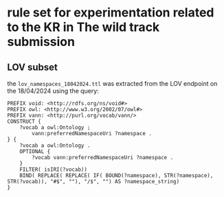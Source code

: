 # rule set for experimentation related to the KR in The wild track submission

## LOV subset

the `lov_namespaces_18042024.ttl` was extracted from the LOV endpoint on the 18/04/2024 using the query:
```sparql
PREFIX void: <http://rdfs.org/ns/void#>
PREFIX owl: <http://www.w3.org/2002/07/owl#>
PREFIX vann: <http://purl.org/vocab/vann/>
CONSTRUCT {
    ?vocab a owl:Ontology ;
        vann:preferredNamespaceUri ?namespace .
} {
    ?vocab a owl:Ontology .
    OPTIONAL {
        ?vocab vann:preferredNamespaceUri ?namespace .
    }
    FILTER( isIRI(?vocab))
    BIND( REPLACE( REPLACE( IF( BOUND(?namespace), STR(?namespace), STR(?vocab)), "#$", ""), "/$", "") AS ?namespace_string)
}
```